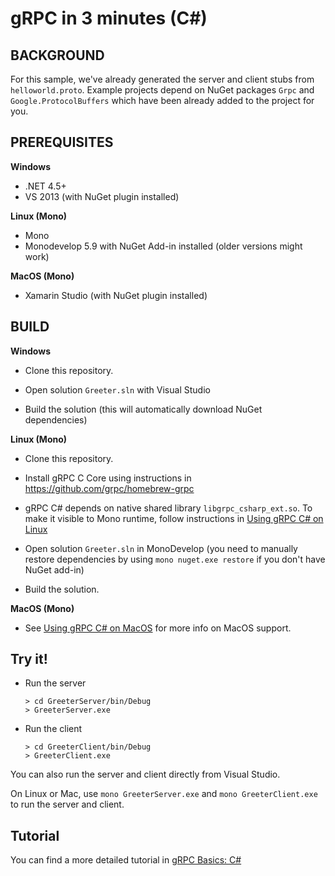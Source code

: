gRPC in 3 minutes (C#)
========================

BACKGROUND
-------------
For this sample, we've already generated the server and client stubs from `helloworld.proto`. 
Example projects depend on NuGet packages `Grpc` and `Google.ProtocolBuffers` which have been already added to the project for you.

PREREQUISITES
-------------
**Windows**
- .NET 4.5+
- VS 2013 (with NuGet plugin installed)

**Linux (Mono)**
- Mono
- Monodevelop 5.9 with NuGet Add-in installed (older versions might work)

**MacOS (Mono)**
- Xamarin Studio (with NuGet plugin installed)

BUILD
-------

**Windows**
- Clone this repository.

- Open solution `Greeter.sln` with Visual Studio

- Build the solution (this will automatically download NuGet dependencies)

**Linux (Mono)**
- Clone this repository.

- Install gRPC C Core using instructions in https://github.com/grpc/homebrew-grpc

- gRPC C# depends on native shared library `libgrpc_csharp_ext.so`. To make it visible
  to Mono runtime, follow instructions in [Using gRPC C# on Linux](https://github.com/grpc/grpc/tree/master/src/csharp#usage-linux-mono)

- Open solution `Greeter.sln` in MonoDevelop (you need to manually restore dependencies by using `mono nuget.exe restore` if you don't have NuGet add-in)

- Build the solution.

**MacOS (Mono)**
- See [Using gRPC C# on MacOS](https://github.com/grpc/grpc/tree/master/src/csharp#usage-macos-mono) for more info
  on MacOS support.

Try it! 
-------

- Run the server

  ```
  > cd GreeterServer/bin/Debug
  > GreeterServer.exe
  ```

- Run the client

  ```
  > cd GreeterClient/bin/Debug
  > GreeterClient.exe
  ```

You can also run the server and client directly from Visual Studio.

On Linux or Mac, use `mono GreeterServer.exe` and `mono GreeterClient.exe` to run the server and client.

Tutorial
--------

You can find a more detailed tutorial in [gRPC Basics: C#](route_guide/README.md)
